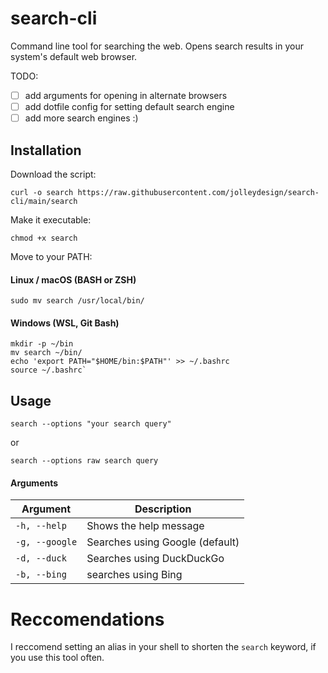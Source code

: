 # search-cli
Command line tool for searching the web.
Opens search results in your system's default web browser.

TODO: 
-[ ] add arguments for opening in alternate browsers
-[ ] add dotfile config for setting default search engine
-[ ] add more search engines :)

## Installation
Download the script: 
```
curl -o search https://raw.githubusercontent.com/jolleydesign/search-cli/main/search
```

Make it executable:
```
chmod +x search
```

Move to your PATH:

#### Linux / macOS (BASH or ZSH)
```
sudo mv search /usr/local/bin/
```

#### Windows (WSL, Git Bash)
```
mkdir -p ~/bin
mv search ~/bin/
echo 'export PATH="$HOME/bin:$PATH"' >> ~/.bashrc
source ~/.bashrc`
```

## Usage
```
search --options "your search query"
```
or
```
search --options raw search query
```

#### Arguments
| Argument      | Description      |
| ------------- | ------------- |
| `-h, --help` | Shows the help message |
| `-g, --google` | Searches using Google (default) |
| `-d, --duck` | Searches using DuckDuckGo |
| `-b, --bing` | searches using Bing |

# Reccomendations
I reccomend setting an alias in your shell to shorten the `search` keyword, if you use this tool often.
